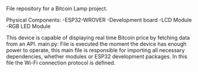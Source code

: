 File repository for a Bitcoin Lamp project.
 
Physical Components:
-ESP32-WROVER
-Development board
-LCD Module
-RGB LED Module 

This device is capable of displaying real time Bitcoin price by fetching data from an API.
main.py: File is executed the moment the device has enough power to operate, this main file is responsible for importing all necessary dependencies, whether modules or ESP32 development packages. In this file the Wi-Fi connection protocol is defined.
